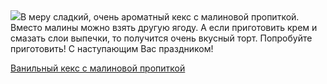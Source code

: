 <!--2025-04-29 15:50:29-->
<div class="yb">
  <div class="rss povarenok"><a href="https://www.povarenok.ru/recipes/show/182565/"><img src="https://www.povarenok.ru/data/cache/2025apr/28/15/3173439_55888-640x480.jpg"></a>В меру сладкий, очень ароматный кекс с малиновой пропиткой. Вместо малины можно взять другую ягоду. А если приготовить крем и смазать слои выпечки, то получится очень вкусный торт. Попробуйте приготовить! С наступающим Вас праздником! <p class="titl"><a href="https://www.povarenok.ru/recipes/show/182565/">Ванильный кекс с малиновой пропиткой</a></p></div>
</div>
